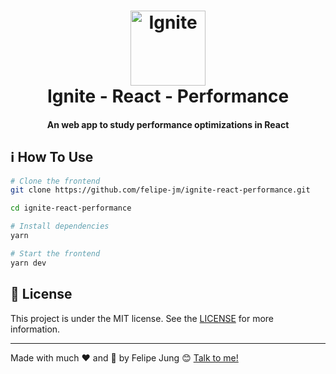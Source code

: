 <h1 align="center">
    <img width="120" alt="Ignite" src="https://res.cloudinary.com/dqcqifjms/image/upload/v1615216700/felipejung/ignite.png" />
    <br>
    Ignite - React - Performance
</h1>

<h4 align="center">
  An web app to study performance optimizations in React
</h4>

## :information_source: How To Use

```bash
# Clone the frontend
git clone https://github.com/felipe-jm/ignite-react-performance.git

cd ignite-react-performance

# Install dependencies
yarn

# Start the frontend
yarn dev
```

## :memo: License

This project is under the MIT license. See the [LICENSE](https://github.com/felipe-jm/ignite-react-performance/blob/master/LICENSE) for more information.

---

Made with much :heart: and :muscle: by Felipe Jung :blush: <a href="https://www.linkedin.com/in/felipe-jung/">Talk to me!</a>
